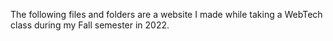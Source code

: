 The following files and folders are a website I made while taking a WebTech class during my Fall semester in 2022.
